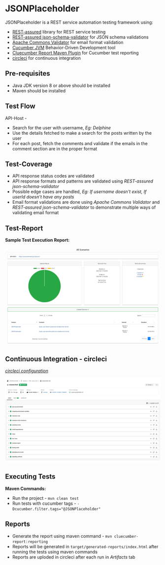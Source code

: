 # JSONPlaceholder

JSONPlaceholder is a REST service automation testing framework using:

- [REST-assured](http://rest-assured.io/) library for REST service testing
- [REST-assured json-schema-validator](https://javadoc.io/doc/io.rest-assured/json-schema-validator/latest/index.html) for JSON schema validations
- [Apache Commons Validator](https://commons.apache.org/proper/commons-validator/) for email format validation
- [Cucumber JVM](https://cucumber.io/) Behavior-Driven Development tool
- [Cluecumber Report Maven Plugin](https://github.com/trivago/cluecumber-report-plugin) for Cucumber test reporting
- [circleci](https://circleci.com/) for continuous integration

## Pre-requisites

- Java JDK version 8 or above should be installed
- Maven should be installed

## Test Flow
API-Host - [](https://jsonplaceholder.typicode.com/)
- Search for the user with username, *Eg: Delphine*
- Use the details fetched to make a search for the posts written by the user
- For each post, fetch the comments and validate if the emails in the comment section are in the proper format


## Test-Coverage

- API response status codes are validated
- API response formats and patterns are validated using *REST-assured json-schema-validator*
- Possible edge cases are handled, *Eg: If username doesn't exist, If userId doesn't have any posts*
- Email format validations are done using *Apache Commons Validator* and *REST-assured json-schema-validator* to demonstrate multiple ways of validating email format

## Test-Report

**Sample Test Execution Report:**

![Test report](/images/Report_Image.png)  

## Continuous Integration - circleci

*[circleci configuration](/.circleci/config.yml)*

![circleci execution](/images/circleci_execution.png)  

## Executing Tests

**Maven Commands:**

- Run the project - `mvn clean test`
- Run tests with cucumber tags - `-Dcucumber.filter.tags="@JSONPlaceholder"`

## Reports

- Generate the report using maven command - `mvn cluecumber-report:reporting`
- Reports will be generated in `target/generated-reports/index.html` after running the tests using maven commands
- Reports are uploded in circleci after each run in *Artifacts* tab

